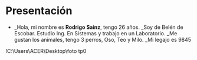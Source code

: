 # Presentación

- _Hola, mi nombre es **Rodrigo Sainz**, tengo 26 años. 
 _Soy de Belén de Escobar. Estudio Ing. En Sistemas y trabajo en un Laboratorio.
 _Me gustan los animales, tengo 3 perros, Oso, Teo y Milo.
 _Mi legajo es 9845
 
 !C:\Users\ACER\Desktop\foto tp0
